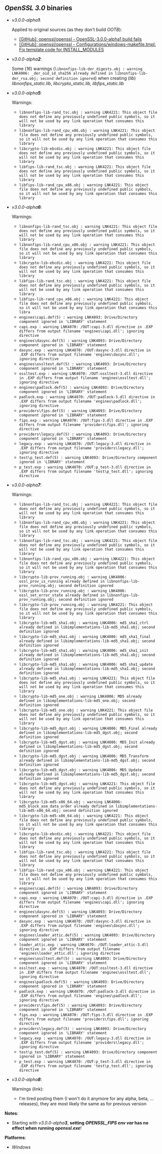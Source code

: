 *OpenSSL 3.0* binaries
----------------------

- *v3.0.0-alpha**1***:

    Applied to original sources (as they don't build *OOTB*):
    - [[GitHub]: openssl/openssl - OpenSSL-3.0.0-alpha1 build fails](https://github.com/openssl/openssl/pull/11774)
    - [[GitHub]: openssl/openssl - Configurations/windows-makefile.tmpl: Fix template code for INSTALL\_MODULES](https://github.com/openssl/openssl/pull/11629)

- *v3.0.0-alpha**2***:

    Some (*16*) warnings (`libnonfips-lib-der_digests.obj : warning LNK4006: _der_oid_id_sha256 already defined in libnonfips-lib-der_rsa.obj; second definition ignored`) when creating (*lib*) *libnonfips\_static.lib*, *libcrypto\_static.lib*, *libfips\_static.lib*

- *v3.0.0-alpha**5***:

    Warnings:
    - `libnonfips-lib-rand_tsc.obj : warning LNK4221: This object file does not define any previously undefined public symbols, so it will not be used by any link operation that consumes this library`
    - `libnonfips-lib-rand_cpu_x86.obj : warning LNK4221: This object file does not define any previously undefined public symbols, so it will not be used by any link operation that consumes this library`
    - `libcrypto-lib-ebcdic.obj : warning LNK4221: This object file does not define any previously undefined public symbols, so it will not be used by any link operation that consumes this library`
    - `libfips-lib-rand_tsc.obj : warning LNK4221: This object file does not define any previously undefined public symbols, so it will not be used by any link operation that consumes this library`
    - `libfips-lib-rand_cpu_x86.obj : warning LNK4221: This object file does not define any previously undefined public symbols, so it will not be used by any link operation that consumes this library`

- *v3.0.0-alpha**6***:

    Warnings:
    - `libnonfips-lib-rand_tsc.obj : warning LNK4221: This object file does not define any previously undefined public symbols, so it will not be used by any link operation that consumes this library`
    - `libnonfips-lib-rand_cpu_x86.obj : warning LNK4221: This object file does not define any previously undefined public symbols, so it will not be used by any link operation that consumes this library`
    - `libcrypto-lib-ebcdic.obj : warning LNK4221: This object file does not define any previously undefined public symbols, so it will not be used by any link operation that consumes this library`
    - `libfips-lib-rand_tsc.obj : warning LNK4221: This object file does not define any previously undefined public symbols, so it will not be used by any link operation that consumes this library`
    - `libfips-lib-rand_cpu_x86.obj : warning LNK4221: This object file does not define any previously undefined public symbols, so it will not be used by any link operation that consumes this libra`
    - `engines\capi.def(5) : warning LNK4093: Drive/Directory component ignored in 'LIBRARY' statement`
    - `capi.exp : warning LNK4070: /OUT:capi-3.dll directive in .EXP differs from output filename 'engines\capi.dll'; ignoring directive`
    - `engines\dasync.def(5) : warning LNK4093: Drive/Directory component ignored in 'LIBRARY' statement`
    - `dasync.exp : warning LNK4070: /OUT:dasync-3.dll directive in .EXP differs from output filename 'engines\dasync.dll'; ignoring directive`
    - `engines\ossltest.def(5) : warning LNK4093: Drive/Directory component ignored in 'LIBRARY' statement`
    - `ossltest.exp : warning LNK4070: /OUT:ossltest-3.dll directive in .EXP differs from output filename 'engines\ossltest.dll'; ignoring directive`
    - `engines\padlock.def(5) : warning LNK4093: Drive/Directory component ignored in 'LIBRARY' statement`
    - `padlock.exp : warning LNK4070: /OUT:padlock-3.dll directive in .EXP differs from output filename 'engines\padlock.dll'; ignoring directive`
    - `providers\fips.def(5) : warning LNK4093: Drive/Directory component ignored in 'LIBRARY' statement`
    - `fips.exp : warning LNK4070: /OUT:fips-3.dll directive in .EXP differs from output filename 'providers\fips.dll'; ignoring directive`
    - `providers\legacy.def(5) : warning LNK4093: Drive/Directory component ignored in 'LIBRARY' statement`
    - `legacy.exp : warning LNK4070: /OUT:legacy-3.dll directive in .EXP differs from output filename 'providers\legacy.dll'; ignoring directive`
    - `test\p_test.def(5) : warning LNK4093: Drive/Directory component ignored in 'LIBRARY' statement`
    - `p_test.exp : warning LNK4070: /OUT:p_test-3.dll directive in .EXP differs from output filename 'test\p_test.dll'; ignoring directive`

- *v3.0.0-alpha**7***:

    Warnings:

    - `libnonfips-lib-rand_tsc.obj : warning LNK4221: This object file does not define any previously undefined public symbols, so it will not be used by any link operation that consumes this library`
    - `libnonfips-lib-rand_cpu_x86.obj : warning LNK4221: This object file does not define any previously undefined public symbols, so it will not be used by any link operation that consumes this library`
    - `libnonfips-lib-rand_tsc.obj : warning LNK4221: This object file does not define any previously undefined public symbols, so it will not be used by any link operation that consumes this library`
    - `libnonfips-lib-rand_cpu_x86.obj : warning LNK4221: This object file does not define any previously undefined public symbols, so it will not be used by any link operation that consumes this library`
    - `libcrypto-lib-prov_running.obj : warning LNK4006: ossl_prov_is_running already defined in libnonfips-lib-prov_running.obj; second definition ignored`
    - `libcrypto-lib-prov_running.obj : warning LNK4006: ossl_set_error_state already defined in libnonfips-lib-prov_running.obj; second definition ignored`
    - `libcrypto-lib-prov_running.obj : warning LNK4221: This object file does not define any previously undefined public symbols, so it will not be used by any link operation that consumes this library`
    - `libcrypto-lib-md5_sha1.obj : warning LNK4006: md5_sha1_ctrl already defined in libimplementations-lib-md5_sha1.obj; second definition ignored`
    - `libcrypto-lib-md5_sha1.obj : warning LNK4006: md5_sha1_final already defined in libimplementations-lib-md5_sha1.obj; second definition ignored`
    - `libcrypto-lib-md5_sha1.obj : warning LNK4006: md5_sha1_init already defined in libimplementations-lib-md5_sha1.obj; second definition ignored`
    - `libcrypto-lib-md5_sha1.obj : warning LNK4006: md5_sha1_update already defined in libimplementations-lib-md5_sha1.obj; second definition ignored`
    - `libcrypto-lib-md5_sha1.obj : warning LNK4221: This object file does not define any previously undefined public symbols, so it will not be used by any link operation that consumes this library`
    - `libcrypto-lib-md5_one.obj : warning LNK4006: MD5 already defined in libimplementations-lib-md5_one.obj; second definition ignored`
    - `libcrypto-lib-md5_one.obj : warning LNK4221: This object file does not define any previously undefined public symbols, so it will not be used by any link operation that consumes this library`
    - `libcrypto-lib-md5_dgst.obj : warning LNK4006: MD5_Final already defined in libimplementations-lib-md5_dgst.obj; second definition ignored`
    - `libcrypto-lib-md5_dgst.obj : warning LNK4006: MD5_Init already defined in libimplementations-lib-md5_dgst.obj; second definition ignored`
    - `libcrypto-lib-md5_dgst.obj : warning LNK4006: MD5_Transform already defined in libimplementations-lib-md5_dgst.obj; second definition ignored`
    - `libcrypto-lib-md5_dgst.obj : warning LNK4006: MD5_Update already defined in libimplementations-lib-md5_dgst.obj; second definition ignored`
    - `libcrypto-lib-md5_dgst.obj : warning LNK4221: This object file does not define any previously undefined public symbols, so it will not be used by any link operation that consumes this library`
    - `libcrypto-lib-md5-x86_64.obj : warning LNK4006: md5_block_asm_data_order already defined in libimplementations-lib-md5-x86_64.obj; second definition ignored`
    - `libcrypto-lib-md5-x86_64.obj : warning LNK4221: This object file does not define any previously undefined public symbols, so it will not be used by any link operation that consumes this library`
    - `libcrypto-lib-ebcdic.obj : warning LNK4221: This object file does not define any previously undefined public symbols, so it will not be used by any link operation that consumes this library`
    - `libfips-lib-rand_tsc.obj : warning LNK4221: This object file does not define any previously undefined public symbols, so it will not be used by any link operation that consumes this library`
    - `libfips-lib-rand_cpu_x86.obj : warning LNK4221: This object file does not define any previously undefined public symbols, so it will not be used by any link operation that consumes this library`
    - `engines\capi.def(5) : warning LNK4093: Drive/Directory component ignored in 'LIBRARY' statement`
    - `capi.exp : warning LNK4070: /OUT:capi-3.dll directive in .EXP differs from output filename 'engines\capi.dll'; ignoring directive`
    - `engines\dasync.def(5) : warning LNK4093: Drive/Directory component ignored in 'LIBRARY' statement`
    - `dasync.exp : warning LNK4070: /OUT:dasync-3.dll directive in .EXP differs from output filename 'engines\dasync.dll'; ignoring directive`
    - `engines\loader_attic.def(5) : warning LNK4093: Drive/Directory component ignored in 'LIBRARY' statement`
    - `loader_attic.exp : warning LNK4070: /OUT:loader_attic-3.dll directive in .EXP differs from output filename 'engines\loader_attic.dll'; ignoring directive`
    - `engines\ossltest.def(5) : warning LNK4093: Drive/Directory component ignored in 'LIBRARY' statement`
    - `ossltest.exp : warning LNK4070: /OUT:ossltest-3.dll directive in .EXP differs from output filename 'engines\ossltest.dll'; ignoring directive`
    - `engines\padlock.def(5) : warning LNK4093: Drive/Directory component ignored in 'LIBRARY' statement`
    - `padlock.exp : warning LNK4070: /OUT:padlock-3.dll directive in .EXP differs from output filename 'engines\padlock.dll'; ignoring directive`
    - `providers\fips.def(5) : warning LNK4093: Drive/Directory component ignored in 'LIBRARY' statement`
    - `fips.exp : warning LNK4070: /OUT:fips-3.dll directive in .EXP differs from output filename 'providers\fips.dll'; ignoring directive`
    - `providers\legacy.def(5) : warning LNK4093: Drive/Directory component ignored in 'LIBRARY' statement`
    - `legacy.exp : warning LNK4070: /OUT:legacy-3.dll directive in .EXP differs from output filename 'providers\legacy.dll'; ignoring directive`
    - `test\p_test.def(5) : warning LNK4093: Drive/Directory component ignored in 'LIBRARY' statement`
    - `p_test.exp : warning LNK4070: /OUT:p_test-3.dll directive in .EXP differs from output filename 'test\p_test.dll'; ignoring directive`

- *v3.0.0-alpha**8***:

    Warnings (link):

    - I'm tired posting them (I won't do it anymore for any alpha, beta, ... releases), they are most likely the same as for previous version


**Notes**:
- Starting with *v3.0.0-alpha**3***, **setting *OPENSSL\_FIPS* *env var* has no effect when running *openssl.exe***!

**Platforms**:
- *Windows*

